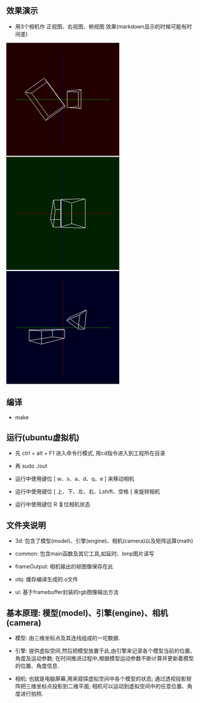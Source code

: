 ## 效果演示

* 用3个相机作 正视图、右视图、俯视图 效果(markdown显示的时候可能有时间差)

![Image](/效果演示/正视图.gif) ![Image](/效果演示/右视图.gif)
![Image](/效果演示/俯视图.gif)

## 编译

* make

## 运行(ubuntu虚拟机)

* 先 ctrl + alt + F1 进入命令行模式, 用cd指令进入到工程所在目录

* 再 sudo ./out

* 运行中使用键位 [ w、s、a、d、q、e ] 来移动相机

* 运行中使用键位 [ 上、下、左、右、Lshift、空格 ] 来旋转相机

* 运行中使用键位 R 复位相机状态

## 文件夹说明

* 3d: 包含了模型(model)、引擎(engine)、相机(camera)以及矩阵运算(math)

* common: 包含main函数及其它工具,如延时、bmp图片读写

* frameOutput: 相机输出的帧图像保存在此

* obj: 缓存编译生成的.o文件

* ui: 基于framebuffer封装的rgb图像输出方法

## 基本原理: 模型(model)、引擎(engine)、相机(camera)

* 模型: 由三维坐标点及其连线组成的一坨数据.

* 引擎: 提供虚拟空间,然后把模型放置于此,由引擎来记录各个模型当前的位置、角度及运动参数; 在时间推进过程中,根据模型运动参数不断计算并更新着模型的位置、角度信息.

* 相机: 也就是电脑屏幕,用来窥探虚拟空间中各个模型的状态; 通过透视投影矩阵把三维坐标点投影到二维平面; 相机可以运动到虚拟空间中的任意位置、角度进行拍照.
